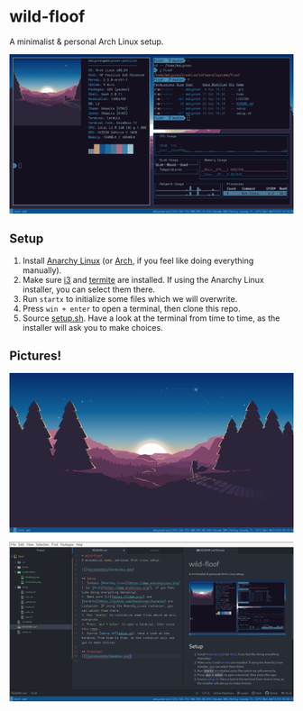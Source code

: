 # wild-floof
A minimalist &amp; personal Arch Linux setup.

![](screenshots/terminals.png)

## Setup
1. Install [Anarchy Linux](https://www.anarchylinux.org/) (or [Arch](https://www.archlinux.org/), if you feel like doing everything manually).
2. Make sure [i3](https://i3wm.org/) and [termite](https://github.com/thestinger/termite) are installed. If using the Anarchy Linux installer, you can select them there.
3. Run `startx` to initialize some files which we will overwrite.
4. Press `win + enter` to open a terminal, then clone this repo.
2. Source [setup.sh](setup.sh). Have a look at the terminal from time to time, as the installer will ask you to make choices.

## Pictures!
![](screenshots/desktop.png)

![](screenshots/atom.png)
